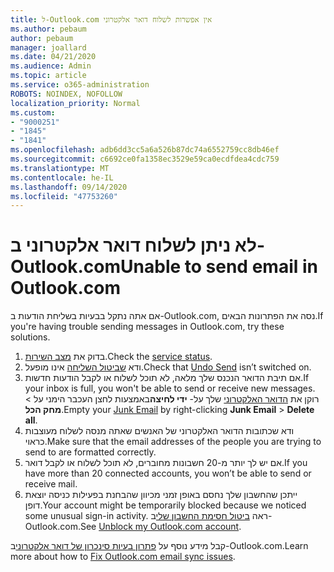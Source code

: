 ```yaml
---
title: ל-Outlook.com אין אפשרות לשלוח דואר אלקטרוני
ms.author: pebaum
author: pebaum
manager: joallard
ms.date: 04/21/2020
ms.audience: Admin
ms.topic: article
ms.service: o365-administration
ROBOTS: NOINDEX, NOFOLLOW
localization_priority: Normal
ms.custom:
- "9000251"
- "1845"
- "1841"
ms.openlocfilehash: adb6dd3cc5a6a526b87dc74a6552759cc8db46ef
ms.sourcegitcommit: c6692ce0fa1358ec3529e59ca0ecdfdea4cdc759
ms.translationtype: MT
ms.contentlocale: he-IL
ms.lasthandoff: 09/14/2020
ms.locfileid: "47753260"
---
```

# <a name="unable-to-send-email-in-outlookcom"></a><span data-ttu-id="253f4-102">לא ניתן לשלוח דואר אלקטרוני ב-Outlook.com</span><span class="sxs-lookup"><span data-stu-id="253f4-102">Unable to send email in Outlook.com</span></span>

<span data-ttu-id="253f4-103">אם אתה נתקל בבעיות בשליחת הודעות ב-Outlook.com, נסה את הפתרונות הבאים.</span><span class="sxs-lookup"><span data-stu-id="253f4-103">If you're having trouble sending messages in Outlook.com, try these solutions.</span></span>

1. <span data-ttu-id="253f4-104">בדוק את [מצב השירות](https://go.microsoft.com/fwlink/p/?linkid=837482).</span><span class="sxs-lookup"><span data-stu-id="253f4-104">Check the [service status](https://go.microsoft.com/fwlink/p/?linkid=837482).</span></span> 
2. <span data-ttu-id="253f4-105">ודא [שביטול השליחה](https://outlook.live.com/mail/options/mail/messageContent/undoSend) אינו מופעל.</span><span class="sxs-lookup"><span data-stu-id="253f4-105">Check that [Undo Send](https://outlook.live.com/mail/options/mail/messageContent/undoSend) isn’t switched on.</span></span>
3. <span data-ttu-id="253f4-106">אם תיבת הדואר הנכנס שלך מלאה, לא תוכל לשלוח או לקבל הודעות חדשות.</span><span class="sxs-lookup"><span data-stu-id="253f4-106">If your inbox is full, you won't be able to send or receive new messages.</span></span> <span data-ttu-id="253f4-107">רוקן את [הדואר האלקטרוני](https://outlook.live.com/mail/junkemail) שלך על- **ידי לחיצה**באמצעות לחצן העכבר הימני על  >  **מחק הכל**.</span><span class="sxs-lookup"><span data-stu-id="253f4-107">Empty your [Junk Email](https://outlook.live.com/mail/junkemail) by right-clicking **Junk Email** > **Delete all**.</span></span>
4. <span data-ttu-id="253f4-108">ודא שכתובות הדואר האלקטרוני של האנשים שאתה מנסה לשלוח מעוצבות כראוי.</span><span class="sxs-lookup"><span data-stu-id="253f4-108">Make sure that the email addresses of the people you are trying to send to are formatted correctly.</span></span>
5. <span data-ttu-id="253f4-109">אם יש לך יותר מ-20 חשבונות מחוברים, לא תוכל לשלוח או לקבל דואר.</span><span class="sxs-lookup"><span data-stu-id="253f4-109">If you have more than 20 connected accounts, you won’t be able to send or receive mail.</span></span>
6. <span data-ttu-id="253f4-110">ייתכן שהחשבון שלך נחסם באופן זמני מכיוון שהבחנת בפעילות כניסה יוצאת דופן.</span><span class="sxs-lookup"><span data-stu-id="253f4-110">Your account might be temporarily blocked because we noticed some unusual sign-in activity.</span></span> <span data-ttu-id="253f4-111">ראה [ביטול חסימת החשבון שלי](https://support.office.com/article/f4ad2701-d166-4d8b-8a6a-9af2a1f8a4c4)ב-Outlook.com.</span><span class="sxs-lookup"><span data-stu-id="253f4-111">See [Unblock my Outlook.com account](https://support.office.com/article/f4ad2701-d166-4d8b-8a6a-9af2a1f8a4c4).</span></span>

<span data-ttu-id="253f4-112">קבל מידע נוסף על [פתרון בעיות סינכרון של דואר אלקטרוני](https://support.office.com/article/d39e3341-8d79-4bf1-b3c7-ded602233642)ב-Outlook.com.</span><span class="sxs-lookup"><span data-stu-id="253f4-112">Learn more about how to [Fix Outlook.com email sync issues](https://support.office.com/article/d39e3341-8d79-4bf1-b3c7-ded602233642).</span></span>